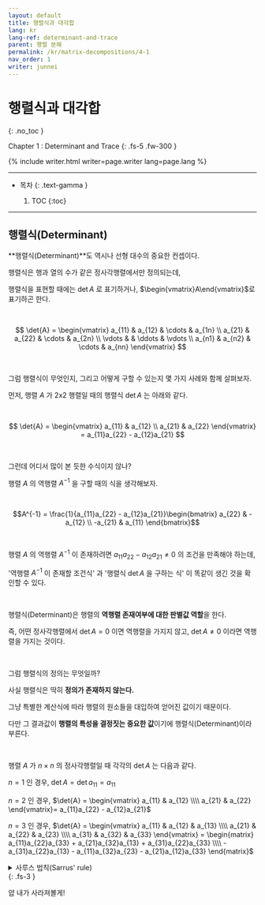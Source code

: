 ```yaml
---
layout: default
title: 행렬식과 대각합
lang: kr
lang-ref: determinant-and-trace 
parent: 행렬 분해
permalink: /kr/matrix-decompositions/4-1
nav_order: 1
writer: junnei
---
```


# 행렬식과 대각합
{: .no_toc }


Chapter 1 : Determinant and Trace 
{: .fs-5 .fw-300 }


{% include writer.html writer=page.writer lang=page.lang %}

---

- 목차
    {: .text-gamma }

    1. TOC
    {:toc}

---

## 행렬식(Determinant)

**행렬식(Determinant)**도 역시나 선형 대수의 중요한 컨셉이다.

행렬식은 행과 열의 수가 같은 정사각행렬에서만 정의되는데,

행렬식을 표현할 때에는 $\det{A}$ 로 표기하거나, $\begin{vmatrix}A\end{vmatrix}$로 표기하곤 한다.

<br>

$$
\det{A} = \begin{vmatrix}
a_{11} & a_{12} & \cdots & a_{1n} \\
a_{21} & a_{22} & \cdots & a_{2n} \\
\vdots & & \ddots & \vdots \\
a_{n1} & a_{n2} & \cdots & a_{nn} 
\end{vmatrix}
$$

<br>

그럼 행렬식이 무엇인지, 그리고 어떻게 구할 수 있는지 몇 가지 사례와 함께 살펴보자.

먼저, 행렬 $A$ 가 2x2 행렬일 때의 행렬식 $\det{A}$ 는 아래와 같다.

<br>

$$
\det{A} = \begin{vmatrix}
a_{11} & a_{12} \\
a_{21} & a_{22} 
\end{vmatrix}
= a_{11}a_{22} - a_{12}a_{21}
$$

<br>

그런데 어디서 많이 본 듯한 수식이지 않나?

행렬 $A$ 의 역행렬 $A^{-1}$ 을 구할 때의 식을 생각해보자.

<br>

$$A^{-1} = \frac{1}{a_{11}a_{22} - a_{12}a_{21}}\begin{bmatrix} a_{22} & -a_{12} \\ -a_{21} & a_{11} \end{bmatrix}$$

<br>

행렬 $A$ 의 역행렬 $A^{-1}$ 이 존재하려면 $a_{11}a_{22} - a_{12}a_{21} \neq 0$ 의 조건을 만족해야 하는데,

'역행렬 $A^{-1}$ 이 존재할 조건식' 과 '행렬식 $\det{A}$ 을 구하는 식' 이 똑같이 생긴 것을 확인할 수 있다.

<br>

행렬식(Determinant)은 행렬의 **역행렬 존재여부에 대한 판별값 역할**을 한다.

즉, 어떤 정사각행렬에서 $\det{A} = 0$ 이면 역행렬을 가지지 않고, $\det{A} \neq 0$ 이라면 역행렬을 가지는 것이다.

<br>

그럼 행렬식의 정의는 무엇일까?

사실 행렬식은 딱히 **정의가 존재하지 않는다.**

그냥 특별한 계산식에 따라 행렬의 원소들을 대입하여 얻어진 값이기 때문이다.

다만 그 결과값이 **행렬의 특성을 결정짓는 중요한 값**이기에 행렬식(Determinant)이라 부른다.

<br>

행렬 $A$ 가 $n \times n$ 의 정사각행렬일 때 각각의 $\det{A}$ 는 다음과 같다.

$n = 1$ 인 경우, $\det{A} = \det{a_{11}} = a_{11}$

$n = 2$ 인 경우, $\det{A} = \begin{vmatrix}
a_{11} & a_{12} \\\\ a_{21} & a_{22} 
\end{vmatrix}= a_{11}a_{22} - a_{12}a_{21}$

$n = 3$ 인 경우, $\det{A} = \begin{vmatrix}
a_{11} & a_{12} & a_{13} \\\\ a_{21} & a_{22} & a_{23} \\\\ a_{31} & a_{32} & a_{33}
\end{vmatrix} = \begin{matrix} a_{11}a_{22}a_{33} + a_{21}a_{32}a_{13} + a_{31}a_{22}a_{33} \\\\ -a_{31}a_{22}a_{13} - a_{11}a_{32}a_{23} - a_{21}a_{12}a_{33} \end{matrix}$


<details>
<summary>사루스 법칙(Sarrus' rule)</summary>
<p align="center">
사루스 법칙은 3×3 행렬식을 계산하는 공식 중 하나이다.<br>
3차 정사각행렬 외에는 적용할 수 없지만, 쉽게 사용가능해 많이 사용되는 공식이다.<br>
<br>
계산법은 다음 과정을 따른다.<br>
<br>
아래와 같은 행렬 A가 존재할 때, 행렬 A의 1열과 2열을 차례대로 4열과 5열에 각각 써준다.

$$
A = 
\begin{pmatrix}
a_{11} & a_{12} & a_{13} \\
a_{21} & a_{22} & a_{23} \\
a_{31} & a_{32} & a_{33}
\end{pmatrix}
\Rightarrow
\begin{pmatrix}
a_{11} & a_{12} & a_{13} & a_{11} & a_{12} \\
a_{21} & a_{22} & a_{23} & a_{21} & a_{22} \\
a_{31} & a_{32} & a_{33} & a_{31} & a_{32} 
\end{pmatrix}
$$


그리고 다음과 같이 대각선을 긋고, 같은 대각선에 위치한 성분끼리 곱해다.
<br>
<img src="{{ site.figure | absolute_url }}2.9.png" width="220px"/>
<br>
즉, ↘ 방향의 파란색 대각선들의 결과값은 더해주고, ↙방향의 빨간색 대각선들의 결과값은 빼준다.
<br>
<br> 
최종적으로, 아래와 같이 원하는 행렬식의 결과값을 얻을 수 있다.
$$\det{A}=a_{11}a_{22}a_{33} + a_{21}a_{32}a_{13} + a_{31}a_{22}a_{33} - a_{31}a_{22}a_{13} - a_{11}a_{32}a_{23} - a_{21}a_{12}a_{33}$$
<br>
사루스 법칙은 3차원 벡터의 외적 및 회전에서 유용하게 사용된다.
<br>
<br>
더 자세한 내용은 행렬식에 대한 <a href="https://namu.wiki/w/행렬식#s-8.1">나무위키</a> 문서를 참고하자.
</p>
</details>
{: .fs-3 }

얍 내가 사라져볼게!

